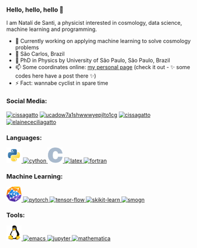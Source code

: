 ### Hello, hello, hello 👋

I am Natalí de Santi, a physicist interested in cosmology, data science, machine learning and programming.

- 🔭 Currently working on applying machine learning to solve cosmology problems
- :pushpin: São Carlos, Brazil
- 🌱 PhD in Physics by University of São Paulo, São Paulo, Brazil
- 📫 Some coordinates online: [my personal page](https://natalidesanti.github.io/) (check it out - ✨ some codes here have a post there ✨)
- ⚡ Fact: wannabe cyclist in spare time

<h3 align="left">Social Media:</h3>
<p align="left">
<a href="https://twitter.com/natalidesanti" target="blank"><img align="center" src="https://raw.githubusercontent.com/rahuldkjain/github-profile-readme-generator/master/src/images/icons/Social/twitter.svg" alt="cissagatto" height="30" width="40" /></a>
<a href="https://www.youtube.com/user/natalidesanti" target="blank"><img align="center" src="https://raw.githubusercontent.com/rahuldkjain/github-profile-readme-generator/master/src/images/icons/Social/youtube.svg" alt="ucadow7a1shwwwyepjlto1cg" height="30" width="40" /></a>
<a href="https://www.instagram.com/natalidesanti/" target="blank"><img align="center" src="https://raw.githubusercontent.com/rahuldkjain/github-profile-readme-generator/master/src/images/icons/Social/instagram.svg" alt="cissagatto" height="30" width="40" /></a>
<a href="https://www.linkedin.com/in/natali-de-santi" target="blank"><img align="center" src="https://raw.githubusercontent.com/rahuldkjain/github-profile-readme-generator/master/src/images/icons/Social/linked-in-alt.svg" alt="elainececiliagatto" height="30" width="40" /></a>

<h3 align="left">Languages:</h3>
<a href="https://www.python.org" target="_blank"> <img src="https://raw.githubusercontent.com/devicons/devicon/master/icons/python/python-original.svg" alt="python" width="40" height="40"/> </a>
<a href="https://cython.org/" target="_blank"> <img src="https://upload.wikimedia.org/wikipedia/commons/thumb/5/58/Cython_logo.svg/2560px-Cython_logo.svg.png" alt="cython" width="40" height="40"/> </a>
<a href="https://www.cprogramming.com/" target="_blank"> <img src="https://raw.githubusercontent.com/devicons/devicon/master/icons/c/c-original.svg" alt="c" width="40" height="40"/> </a>
<a href="https://www.latex-project.org/" target="_blank"> <img src="https://upload.wikimedia.org/wikipedia/commons/thumb/9/92/LaTeX_logo.svg/800px-LaTeX_logo.svg.png?20210414121601" alt="latex" width="40" height="40"/> </a> 
<a href="https://fortran-lang.org/en/" target="_blank"> <img src="https://fortran-lang.org/en/_static/fortran-logo-256x256.png" alt="fortran" width="40" height="40"/> </a> 

<h3 align="left">Machine Learning:</h3>
<a href="https://pytorch-geometric.readthedocs.io/en/latest/" target="_blank"> <img src="https://raw.githubusercontent.com/pyg-team/pyg_sphinx_theme/master/pyg_sphinx_theme/static/img/pyg_logo.png" alt="gnn" width="40" height="40"/> </a> 
<a href="https://pytorch.org/" target="_blank"> <img src="https://upload.wikimedia.org/wikipedia/commons/thumb/1/10/PyTorch_logo_icon.svg/640px-PyTorch_logo_icon.svg.png" alt="pytorch" width="40" height="40"/> </a>
<a href="https://www.tensorflow.org/" target="_blank"> <img src="https://upload.wikimedia.org/wikipedia/commons/thumb/2/2d/Tensorflow_logo.svg/1200px-Tensorflow_logo.svg.png" alt="tensor-flow" width="40" height="40"/> </a> 
<a href="https://scikit-learn.org/stable/" target="_blank"> <img src="https://scikit-learn.org/stable/_static/scikit-learn-logo-small.png" alt="skikit-learn" width="40" height="40"/> </a> 
<a href="https://github.com/nickkunz/smogn" target="_blank"> <img src="https://raw.githubusercontent.com/nickkunz/smogn/master/media/images/smogn_banner.png" alt="smogn" width="40" height="40"/> </a> 

<h3 align="left">Tools:</h3>
<a href="https://www.linux.org/" target="_blank"> <img src="https://raw.githubusercontent.com/devicons/devicon/master/icons/linux/linux-original.svg" alt="linux" width="40" height="40"/> </a> 
<a href="https://www.gnu.org/software/emacs/" target="_blank"> <img src="https://www.gnu.org/software/emacs/images/emacs.png" alt="emacs" width="40" height="40"/> </a> 
<a href="https://jupyter.org/" target="_blank"> <img src="https://jupyter.org/assets/logos/rectanglelogo-greytext-orangebody-greymoons.svg" alt="jupyter" width="40" height="40"/> </a> 
<a href="https://www.wolfram.com/mathematica/" target="_blank"> <img src="https://www.wolfram.com/common/framework/img/spikey.en.png" alt="mathematica" width="40" height="40"/> </a> 

